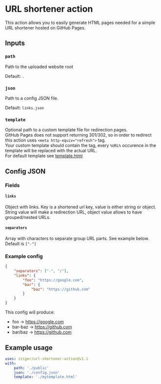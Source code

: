 # URL shortener action

This action allows you to easily generate HTML pages needed for a simple URL shortener hosted on GitHub Pages.

## Inputs

### `path`

Path to the uploaded website root

Default: `.`

### `json`

Path to a config JSON file.

Default: `links.json`

### `template`

Optional path to a custom template file for redirection pages.<br/>
GitHub Pages does not support returning 301/302, so in order to redirect this action uses `<meta http-equiv="refresh">` tag.<br/>
Your custom template should contain the tag, every `%URL%` occurence in the template will be replaced with the actual URL.<br/>
For default template see [template.html](./template.html)

## Config JSON

### Fields

#### `links`

Object with links. Key is a shortened url key, value is either string or object.<br/>
String value will make a redirection URL, object value allows to have grouped/nested URLs.

#### `separators`

Array with characters to separate group URL parts. See example below.
Default is `["-"]`

### Example config

```json
{
    "separators": ["-", "/"],
    "links": {
        "foo": "https://google.com",
        "bar": {
            "baz": "https://github.com"
        }
    }
}
```

This config will produce:

- foo -> https://google.com
- bar-baz -> https://github.com
- bar/baz -> https://github.com


## Example usage


```yaml
uses: zziger/url-shortener-action@v1.1
with:
    path: './public'
    json: './config.json'
    template: './mytemplate.html'
```